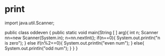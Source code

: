 # print
import java.util.Scanner;


public class oddeven {
	public static void main(String [ ] arg){
int n;
Scanner nn=new Scanner(System.in);
n=nn.nextInt();
if(n==0){
	System.out.println("n is zero");
}
else if(n%2==0){
	System.out.println("even num");
}
else{
	System.out.println("odd num");
}
	}
}

